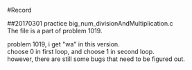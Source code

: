 #Record

##20170301 
practice big_num_divisionAndMultiplication.c  
The file is a part of problem 1019.  
  
problem 1019, i get "wa" in this version.  
choose 0 in first loop, and choose 1 in second loop.  
however, there are still some bugs that need to be figured out.  